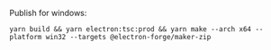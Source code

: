 Publish for windows:

```
yarn build && yarn electron:tsc:prod && yarn make --arch x64 --platform win32 --targets @electron-forge/maker-zip
```
